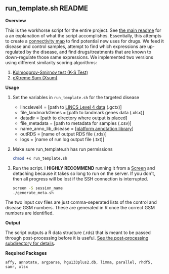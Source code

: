 ## run_template.sh README

**Overview**

This is the workhorse script for the entire project. See [the main readme](https://github.com/cplant1776/drug_repositioning) for a an explanation of what the script accomplishes. Essentially, this attempts to create a [connectivity map](https://www.broadinstitute.org/connectivity-map-cmap) to find potential new uses for drugs. We feed it disease and control samples, attempt to find which expressions are up-regulated by the disease, and find drugs/treatments that are known to down-regulate those same expressions. We implemented two versions using different similarity scoring algorithms:

1. [Kolmogorov-Smirnov test (K-S Test)](https://en.wikipedia.org/wiki/Kolmogorov%E2%80%93Smirnov_test#Two-sample_Kolmogorov%E2%80%93Smirnov_test)
2. [eXtreme Sum (Xsum)](https://www.ncbi.nlm.nih.gov/pmc/articles/PMC4278345/)

**Usage**

1. Set the variables in `run_template.sh` for the targeted disease

   * lincslevel4 = [path to [LINCS Level 4 data](http://www.lincsproject.org/LINCS/tools/workflows/find-the-best-place-to-obtain-the-lincs-l1000-data) (.gctx)]
   * file_landmarkGenes = [path to landmark genes data (.xlsx)]
   * datadir = [path to directory where output is placed]
   * file_metadata = [path to metadata for samples (.csv)]
   * name_anno_lib_disease = [[platform annotation library](https://bioconductor.org/packages/3.8/data/annotation/)]
   * outRDS = [name of output RDS file (.rds)]
   *  logs = [name of run log output file (.txt)]

   

2. Make sure run_template.sh has run permissions

   ```bash
   chmod +x run_template.sh
   ```

3. Run the script. I **HIGHLY RECOMMEND** running it from a [Screen](https://linuxize.com/post/how-to-use-linux-screen/) and detaching because it takes so long to run on the server. If you don't, then all progress will be lost if the SSH connection is interrupted.

   ```bash
   screen -S session_name
   ./generate_meta.sh
   ```

   

The two input csv files are just comma-seperated lists of the control and disease GSM numbers. These are generated in R once the correct GSM numbers are identified.

**Output**

The script outputs a R data structure (.rds) that is meant to be passed through post-processing before it is useful. [See the post-processing subdirectory for details](https://github.com/cplant1776/drug_repositioning/post-processing).

**Required Packages**

```
affy, annotate, argparse, hgu133plus2.db, limma, parallel, rhdf5, samr, xlsx
```
